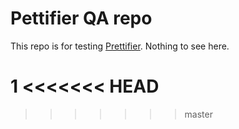 # Pettifier QA repo

This repo is for testing [Prettifier](https://github.com/kevgo/prettifier).
Nothing to see here.

1
<<<<<<< HEAD
=======
























>>>>>>> master



